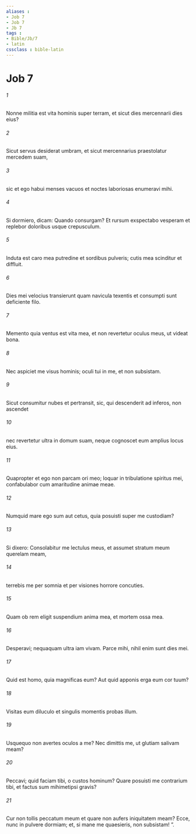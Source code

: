 ```yaml
---
aliases : 
- Job 7
- Job 7
- Jb 7
tags : 
- Bible/Jb/7
- latin
cssclass : bible-latin
---
```


# Job 7

###### 1
Nonne militia est vita hominis super terram, et sicut dies mercennarii dies eius? 
###### 2
Sicut servus desiderat umbram, et sicut mercennarius praestolatur mercedem suam,
###### 3
sic et ego habui menses vacuos et noctes laboriosas enumeravi mihi. 
###### 4
Si dormiero, dicam: Quando consurgam? Et rursum exspectabo vesperam et replebor doloribus usque crepusculum.
###### 5
Induta est caro mea putredine et sordibus pulveris; cutis mea scinditur et diffluit.
###### 6
Dies mei velocius transierunt quam navicula texentis et consumpti sunt deficiente filo.
###### 7
Memento quia ventus est vita mea, et non revertetur oculus meus, ut videat bona.
###### 8
Nec aspiciet me visus hominis; oculi tui in me, et non subsistam.
###### 9
Sicut consumitur nubes et pertransit, sic, qui descenderit ad inferos, non ascendet
###### 10
nec revertetur ultra in domum suam, neque cognoscet eum amplius locus eius.
###### 11
Quapropter et ego non parcam ori meo; loquar in tribulatione spiritus mei, confabulabor cum amaritudine animae meae.
###### 12
Numquid mare ego sum aut cetus, quia posuisti super me custodiam? 
###### 13
Si dixero: Consolabitur me lectulus meus, et assumet stratum meum querelam meam,
###### 14
terrebis me per somnia et per visiones horrore concuties.
###### 15
Quam ob rem eligit suspendium anima mea, et mortem ossa mea.
###### 16
Desperavi; nequaquam ultra iam vivam. Parce mihi, nihil enim sunt dies mei.
###### 17
Quid est homo, quia magnificas eum? Aut quid apponis erga eum cor tuum?
###### 18
Visitas eum diluculo et singulis momentis probas illum. 
###### 19
Usquequo non avertes oculos a me? Nec dimittis me, ut glutiam salivam meam?
###### 20
Peccavi; quid faciam tibi, o custos hominum? Quare posuisti me contrarium tibi, et factus sum mihimetipsi gravis?
###### 21
Cur non tollis peccatum meum et quare non aufers iniquitatem meam? Ecce, nunc in pulvere dormiam; et, si mane me quaesieris, non subsistam! ”.

